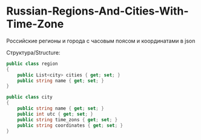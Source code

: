 # Russian-Regions-And-Cities-With-Time-Zone
Российские регионы и города с часовым поясом и координатами в json

Структура/Structure:

```C#
public class region
{
    public List<city> cities { get; set; }
    public string name { get; set; }
}

public class city
{
    public string name { get; set; }
    public int utc { get; set; }
    public string time_zons { get; set; }
    public string coordinates { get; set; }
}
```
